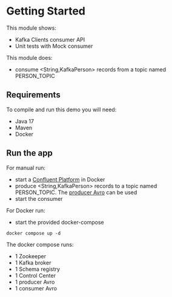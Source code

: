 # Getting Started

This module shows:
- Kafka Clients consumer API
- Unit tests with Mock consumer

This module does:
- consume <String,KafkaPerson> records from a topic named PERSON_TOPIC

## Requirements

To compile and run this demo you will need:
- Java 17
- Maven
- Docker

## Run the app

For manual run:
- start a [Confluent Platform](https://docs.confluent.io/platform/current/quickstart/ce-docker-quickstart.html#step-1-download-and-start-cp) in Docker
- produce <String,KafkaPerson> records to a topic named PERSON_TOPIC. The [producer Avro](../../kafka-producer-quickstarts/kafka-producer-avro) can be used
- start the consumer

For Docker run:
- start the provided docker-compose 

```
docker compose up -d
```

The docker compose runs:
- 1 Zookeeper
- 1 Kafka broker
- 1 Schema registry
- 1 Control Center
- 1 producer Avro
- 1 consumer Avro
